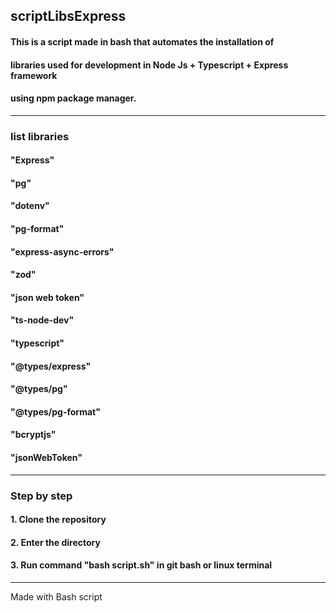 ## scriptLibsExpress

#### This is a script made in bash that automates the installation of

#### libraries used for development in Node Js + Typescript + Express framework

#### using npm package manager.
---------------------------------
### list libraries

#### "Express"

#### "pg"

#### "dotenv"

#### "pg-format"

#### "express-async-errors"

#### "zod"

#### "json web token"

#### "ts-node-dev"

#### "typescript"

#### "@types/express"

#### "@types/pg"

#### "@types/pg-format"

#### "bcryptjs"

#### "jsonWebToken"

-----------------------

### Step by step

#### 1. Clone the repository

#### 2. Enter the directory

#### 3. Run command "bash script.sh" in git bash or linux terminal

----------------------------------------------------------------------

Made with Bash script

